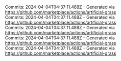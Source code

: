 Commits: 2024-04-04T04:37:11.488Z - Generated via https://github.com/marketplace/actions/artificial-grass
<br>
Commits: 2024-04-04T04:37:11.488Z - Generated via https://github.com/marketplace/actions/artificial-grass
<br>
Commits: 2024-04-04T04:37:11.488Z - Generated via https://github.com/marketplace/actions/artificial-grass
<br>
Commits: 2024-04-04T04:37:11.488Z - Generated via https://github.com/marketplace/actions/artificial-grass
<br>
Commits: 2024-04-04T04:37:11.488Z - Generated via https://github.com/marketplace/actions/artificial-grass
<br>
